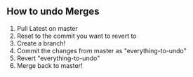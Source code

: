 ## How to undo Merges ##

1. Pull Latest on master
2. Reset to the commit you want to revert to
3. Create a branch!
4. Commit the changes from master as "everything-to-undo"
5. Revert "everything-to-undo"
6. Merge back to master!